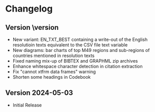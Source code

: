 # Changelog



## Version \version

- New variant: EN_TXT_BEST containing a write-out of the English resolutioin texts equivalent to the CSV file text variable
- New diagrams: bar charts of top M49 regions and sub-regions of countries mentioned in resolution texts
- Fixed naming mix-up of BIBTEX and GRAPHML zip archives
- Enhance whitespace character detection in citation extraction
- Fix "cannot xtfrm data frames" warning
- Shorten some headings in Codebook


## Version 2024-05-03

- Initial Release
